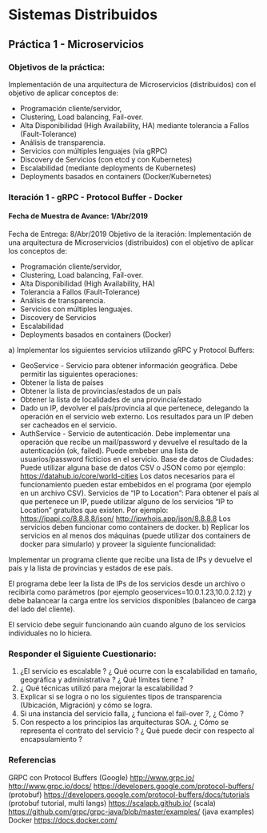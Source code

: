 # Sistemas Distribuidos
## Práctica 1 - Microservicios
### Objetivos de la práctica:
Implementación de una arquitectura de Microservicios (distribuidos) con el objetivo de
aplicar conceptos de:
- Programación cliente/servidor,
- Clustering, Load balancing, Fail-over.
- Alta Disponibilidad (High Availability, HA) mediante tolerancia a Fallos
(Fault-Tolerance)
- Análisis de transparencia.
- Servicios con múltiples lenguajes (via gRPC)
- Discovery de Servicios (con etcd y con Kubernetes)
- Escalabilidad (mediante deployments de Kubernetes)
- Deployments basados en containers (Docker/Kubernetes)

### Iteración 1 - gRPC - Protocol Buffer - Docker
#### Fecha de Muestra de Avance: 1/Abr/2019
Fecha de Entrega: 8/Abr/2019
Objetivo de la iteración:
Implementación de una arquitectura de Microservicios (distribuidos) con el objetivo de
aplicar los conceptos de:
- Programación cliente/servidor,
- Clustering, Load balancing, Fail-over.
- Alta Disponibilidad (High Availability, HA)
- Tolerancia a Fallos (Fault-Tolerance)
- Análisis de transparencia.
- Servicios con múltiples lenguajes.
- Discovery de Servicios
- Escalabilidad
- Deployments basados en containers (Docker)

a) Implementar los siguientes servicios utilizando gRPC y Protocol Buffers:
- GeoService - Servicio para obtener información geográfica. Debe permitir las
siguientes operaciones:
- Obtener la lista de países
- Obtener la lista de provincias/estados de un país
- Obtener la lista de localidades de una provincia/estado
- Dado un IP, devolver el país/provincia al que pertenece, delegando la
operación en el servicio web externo. Los resultados para un IP deben ser
cacheados en el servicio.
- AuthService - Servicio de autenticación. Debe implementar una operación que
recibe un mail/password y devuelve el resultado de la autenticación (ok, failed).
Puede embeber una lista de usuarios/password ficticios en el servicio.
Base de datos de Ciudades:
Puede utilizar alguna base de datos CSV o JSON como por ejemplo:
https://datahub.io/core/world-cities
Los datos necesarios para el funcionamiento pueden estar embebidos en el programa (por
ejemplo en un archivo CSV).
Servicios de “IP to Location”:
Para obtener el país al que pertenece un IP, puede utilizar alguno de los servicios “IP to
Location” gratuitos que existen. Por ejemplo:
https://ipapi.co/8.8.8.8/json/
http://ipwhois.app/json/8.8.8.8
Los servicios deben funcionar como containers de docker.
b)
Replicar los servicios en al menos dos máquinas (puede utilizar dos containers de docker
para simularlo) y proveer la siguiente funcionalidad:

Implementar un programa cliente que recibe una lista de IPs y devuelve el país y la lista de
provincias y estados de ese país.

El programa debe leer la lista de IPs de los servicios desde un archivo o recibirla como
parámetros (por ejemplo geoservices=10.0.1.23,10.0.2.12) y debe balancear la carga entre
los servicios disponibles (balanceo de carga del lado del cliente).

El servicio debe seguir funcionando aún cuando alguno de los servicios individuales no lo
hiciera.


### Responder el Siguiente Cuestionario:
1) ¿El servicio es escalable ? ¿ Qué ocurre con la escalabilidad en tamaño, geográfica y
administrativa ? ¿ Qué límites tiene ?
2) ¿ Qué técnicas utilizó para mejorar la escalabilidad ?
3) Explicar si se logra o no los siguientes tipos de transparencia (Ubicación, Migración) y
cómo se logra.
4) Si una instancia del servicio falla, ¿ funciona el fail-over ?, ¿ Cómo ?
5) Con respecto a los principios las arquitecturas SOA. ¿ Cómo se representa el contrato del
servicio ? ¿ Qué puede decir con respecto al encapsulamiento ?

### Referencias
GRPC con Protocol Buffers (Google)
http://www.grpc.io/
http://www.grpc.io/docs/
https://developers.google.com/protocol-buffers/ (protobuf)
https://developers.google.com/protocol-buffers/docs/tutorials (protobuf tutorial, multi
langs)
https://scalapb.github.io/ (scala)
https://github.com/grpc/grpc-java/blob/master/examples/ (java examples)
Docker
https://docs.docker.com/
